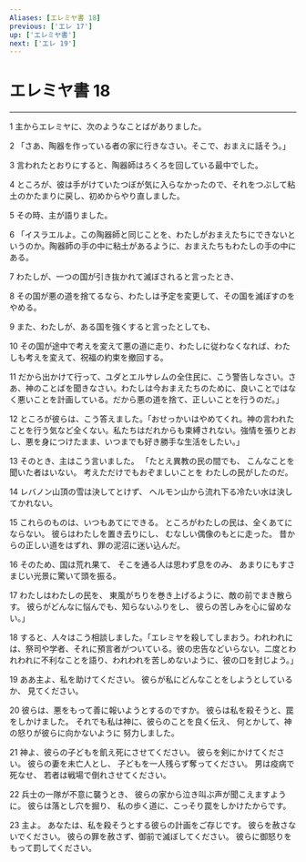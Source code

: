 ```yaml
---
Aliases: [エレミヤ書 18]
previous: ['エレ 17']
up: ['エレミヤ書']
next: ['エレ 19']
---
```

# エレミヤ書 18

***




1 
主からエレミヤに、次のようなことばがありました。 



2 
「さあ、陶器を作っている者の家に行きなさい。そこで、おまえに話そう。」 



3 
言われたとおりにすると、陶器師はろくろを回している最中でした。 



4 
ところが、彼は手がけていたつぼが気に入らなかったので、それをつぶして粘土のかたまりに戻し、初めからやり直しました。 



5 
その時、主が語りました。 



6 
「イスラエルよ。この陶器師と同じことを、わたしがおまえたちにできないというのか。陶器師の手の中に粘土があるように、おまえたちもわたしの手の中にある。 



7 
わたしが、一つの国が引き抜かれて滅ぼされると言ったとき、 



8 
その国が悪の道を捨てるなら、わたしは予定を変更して、その国を滅ぼすのをやめる。 



9 
また、わたしが、ある国を強くすると言ったとしても、 



10 
その国が途中で考えを変えて悪の道に走り、わたしに従わなくなれば、わたしも考えを変えて、祝福の約束を撤回する。 



11 
だから出かけて行って、ユダとエルサレムの全住民に、こう警告しなさい。さあ、神のことばを聞きなさい。わたしは今おまえたちのために、良いことではなく悪いことを計画している。だから悪の道を捨て、正しいことを行うのだ。」 



12 
ところが彼らは、こう答えました。「おせっかいはやめてくれ。神の言われたことを行う気など全くない。私たちはだれからも束縛されない。強情を張りとおし、悪を身につけたまま、いつまでも好き勝手な生活をしたい。」 



13 
そのとき、主はこう言いました。 「たとえ異教の民の間でも、 こんなことを聞いた者はいない。 考えただけでもおぞましいことを わたしの民がしたのだ。 



14 
レバノン山頂の雪は決してとけず、 ヘルモン山から流れ下る冷たい水は決してかれない。 



15 
これらのものは、いつもあてにできる。 ところがわたしの民は、全くあてにならない。 彼らはわたしを置き去りにし、 むなしい偶像のもとに走った。 昔からの正しい道をはずれ、罪の泥沼に迷い込んだ。 



16 
そのため、国は荒れ果て、 そこを通る人は思わず息をのみ、 あまりにもすさまじい光景に驚いて頭を振る。 



17 
わたしはわたしの民を、 東風がちりを巻き上げるように、敵の前でまき散らす。 彼らがどんなに悩んでも、知らないふりをし、 彼らの苦しみを心に留めない。」 



18 
すると、人々はこう相談しました。「エレミヤを殺してしまおう。われわれには、祭司や学者、それに預言者がついている。彼の忠告などいらない。二度とわれわれに不利なことを語り、われわれを苦しめないように、彼の口を封じよう。」 



19 
ああ主よ、私を助けてください。 彼らが私にどんなことをしようとしているか、 見てください。 



20 
彼らは、悪をもって善に報いようとするのですか。 彼らは私を殺そうと、罠をしかけました。 それでも私は神に、彼らのことを良く伝え、 何とかして、神の怒りが彼らに向かないように 努力しました。 



21 
神よ、彼らの子どもを飢え死にさせてください。 彼らを剣にかけてください。 彼らの妻を未亡人とし、 子どもを一人残らず奪ってください。 男は疫病で死なせ、 若者は戦場で倒れさせてください。 



22 
兵士の一隊が不意に襲うとき、 彼らの家から泣き叫ぶ声が聞こえますように。 彼らは落とし穴を掘り、 私の歩く道に、こっそり罠をしかけたからです。 



23 
主よ。 あなたは、私を殺そうとする彼らの計画をご存じです。 彼らを赦さないでください。 彼らの罪を赦さず、御前で滅ぼしてください。 彼らに御怒りをもって罰してください。
